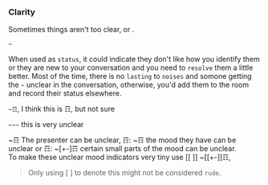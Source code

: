 ### Clarity

Sometimes things aren't too clear, or .

`~` 

When used as `status`, it could indicate they don't like how you identify them or they are new to your conversation and you need to `resolve` them a little better.  Most of the time, there is no `lasting` to `noises` and somone getting the `~` unclear in the conversation, otherwise, you'd add them to the room and record their status elsewhere.

`~☶`, I think this is ☶, but not sure

`~~~` this is very unclear

~☶ The presenter can be unclear, 
☶: ~☶ the mood they have can be unclear or 
☶: ~[+-]☶ certain small parts of the mood can be unclear.  
To make these unclear mood indicators very tiny use [[ ]] ~[[+-]]☶, 

> Only using [ ] to denote this might not be considered `rude`.